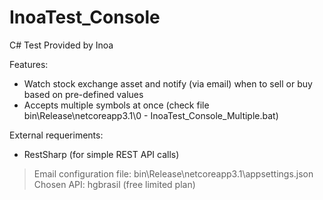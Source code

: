 # InoaTest_Console

C# Test Provided by Inoa

Features:
- Watch stock exchange asset and notify (via email) when to sell or buy based on pre-defined values
- Accepts multiple symbols at once (check file bin\Release\netcoreapp3.1\0 - InoaTest_Console_Multiple.bat)

External requeriments:
- RestSharp (for simple REST API calls)

> Email configuration file: bin\Release\netcoreapp3.1\appsettings.json
> Chosen API: hgbrasil (free limited plan)
